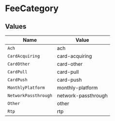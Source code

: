 # FeeCategory


## Values

| Name                 | Value                |
| -------------------- | -------------------- |
| `Ach`                | ach                  |
| `CardAcquiring`      | card-acquiring       |
| `CardOther`          | card-other           |
| `CardPull`           | card-pull            |
| `CardPush`           | card-push            |
| `MonthlyPlatform`    | monthly-platform     |
| `NetworkPassthrough` | network-passthrough  |
| `Other`              | other                |
| `Rtp`                | rtp                  |
